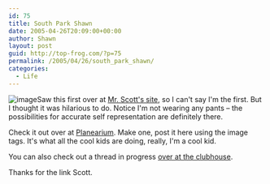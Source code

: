 ```yaml
---
id: 75
title: South Park Shawn
date: 2005-04-26T20:09:00+00:00
author: Shawn
layout: post
guid: http://top-frog.com/?p=75
permalink: /2005/04/26/south_park_shawn/
categories:
  - Life
---
```

<img class="th" src="https://top-frog.com/images/articles/sp-shawn.png" alt="image" />Saw this first over at [Mr. Scott's site](http://smhill.net/article/129), so I can't say I'm the first. But I thought it was hilarious to do. Notice I'm not wearing any pants – the possibilities for accurate self representation are definitely there.

Check it out over at [Planearium](http://www.planearium2.de/flash/sp-studio-e.html). Make one, post it here using the image tags. It's what all the cool kids are doing, really, I'm a cool kid.

You can also check out a thread in progress [over at the clubhouse](http://clubhouse54.com/phpbb2/viewtopic.php?p=134661).

Thanks for the link Scott.